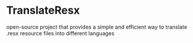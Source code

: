 # TranslateResx
open-source project that provides a simple and efficient way to translate .resx resource files into different languages
